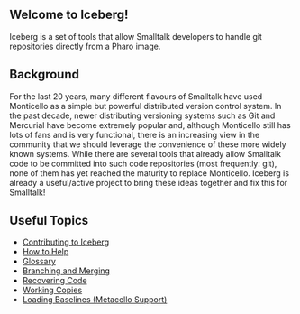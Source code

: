 ## Welcome to Iceberg!

Iceberg is a set of tools that allow Smalltalk developers to handle git repositories directly from a Pharo image.

## Background
For the last 20 years, many different flavours of Smalltalk have used Monticello as a simple but powerful distributed version control system. In the past decade, newer distributing versioning systems such as Git and Mercurial have become extremely popular and, although Monticello still has lots of fans and is very functional, there is an increasing view in the community that we should leverage the convenience of these more widely known systems. While there are several tools that already allow Smalltalk code to be committed into such code repositories (most frequently: git), none of them has yet reached the maturity to replace Monticello. Iceberg is already a useful/active project to bring these ideas together and fix this for Smalltalk!


## Useful Topics

- [Contributing to Iceberg](Contributing-to-Iceberg.md)
- [How to Help](How-to-help-us,-What-you-could-contribute.md)
- [Glossary](Iceberg-glossary.md)
- [Branching and Merging](Branching-and-Merging.md)
- [Recovering Code](Recovering-Code.md)
- [Working Copies](The-Working-Copy(ies).md)
- [Loading Baselines (Metacello Support)](Metacello-Support.md)
